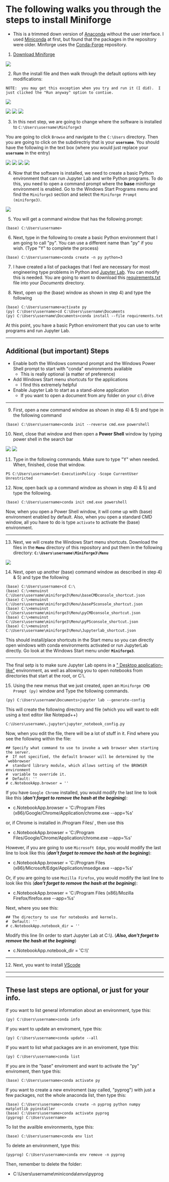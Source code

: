 # The following walks you through the steps to install Miniforge
 * This is a trimmed down version of [Anaconda](https://anaconda.org/) without the user interface.  I used [Miniconda](https://docs.conda.io/en/latest/miniconda.html) at first, but found that the packages in the repository were older.  Minforge uses the [Conda-Forge](https://conda-forge.org/) repository.

1) [Download Miniforge](https://github.com/conda-forge/miniforge)

![](/images/MiniforgeInstall_A.png)

2) Run the install file and then walk through the default options with key modifications:

`NOTE:  you may get this exception when you try and run it (I did).  I just clicked the "Run anyway" option to contiue.`

![](/images/MiniforgeInstall_B.png)

![](/images/MiniforgeInstall_C.png)
![](/images/MiniforgeInstall_D.png)
![](/images/MiniforgeInstall_E.png)

3) In this next step, we are going to change where the software is installed to  `C:\Users\username\Miniforge3`

  You are going to click `Browse` and navigate to the `C:\Users` directory.  Then you are going to click on the subdirectriy that is your __`username`__. You should have the following in the text box (where you would just replace your __`username`__ in the entry)

![](/images/MiniforgeInstall_F.png)
![](/images/MiniforgeInstall_G.png)
![](/images/MiniforgeInstall_H.png)
![](/images/MiniforgeInstall_I.png)

4) Now that the software is installed, we need to create a basic Python environment that can run Jupyter Lab and write Python programs.  To do this, you need to open a command prompt where the **base** miniforge environment is enabled.  Go to the Windows Start Programs menu and find the `Miniforge3` section and select the `Miniforge Prompt (miniforge3)`.

![](/images/MiniforgeInstall_J.png)

5) You will get a command window that has the following prompt:

```
(base) C:\Users\username>
```

6) Next, type in the following to create a basic Python environment that I am going to call "py".  You can use a different name than "py" if you wish.  (Type "Y" to complete the process)
```
(base) C:\Users\username>conda create -n py python=3
```

7) I have created a list of packages that I feel are necessary for most engineering type problems in Python and [Jupyter Lab](https://jupyter.org/).  You can modify this is needed.  You are going to want to download this [requirements.txt](requirements.txt) file into your *Documents* directory.

8) Next, open up the (base) window as shown in step 4) and type the following
```
(base) C:\Users\username>activate py
(py) C:\Users\username>cd C:\Users\username\Documents
(py) C:\Users\username\Documents>conda install --file requirements.txt
```
At this point, you have a basic Python enviroment that you can use to write programs and run Jupyter Lab.

---
## Additional (but important) Steps
* Enable both the Windows command prompt and the Windows Power Shell prompt to start with "conda" environments available
  * This is really optional (a matter of preference)
* Add Windows Start menu shortcuts for the applications
  * I find this extremely helpful
* Enable Jupyter Lab to start as a stand-alone application
  * If you want to open a document from any folder on your c:\ drive
---

9) First, open a new command window as shown in step 4) & 5) and type in the following command
```
(base) C:\Users\username>conda init --reverse cmd.exe powershell
```
10) Next, close that window and then open a __Power Shell__ window by typing power shell in the search bar

![](/images/CondaInit_A.png)
![](/images/CondaInit_B.png)

11) Type in the following commands.  Make sure to type "Y" when needed.  When, finished, close that window.
```
PS C:\Users\username>Set-ExecutionPolicy -Scope CurrentUser Unrestricted
```
12) Now, open back up a command window as shown in step 4) & 5) and type the following.
```
(base) C:\Users\username>conda init cmd.exe powershell
```
Now, when you open a Power Shell window, it will come up with (base) environment enabled by default.  Also, when you open a standard CMD window, all you have to do is type `activate` to activate the (base) environment.

---
13) Next, we will create the Windows Start menu shortcuts. Download the files in the __`Menu`__ directory of this repository and put them in the following directory:
__`C:\Users\username\Miniforge3\Menu`__

![](/images/MenuDirectroy.png)

14) Next, open up another (base) command window as described in step 4) & 5) and type the following
```
(base) C:\Users\username>cd C:\
(base) C:\>menuinst C:\Users\username\miniforge3\Menu\baseCMDconsole_shortcut.json
(base) C:\>menuinst C:\Users\username\miniforge3\Menu\basePSconsole_shortcut.json
(base) C:\>menuinst C:\Users\username\miniforge3\Menu\pyCMDconsole_shortcut.json
(base) C:\>menuinst C:\Users\username\miniforge3\Menu\pyPSconsole_shortcut.json
(base) C:\>menuinst C:\Users\username\miniforge3\Menu\Jupyterlab_shortcut.json
```
This should install/place shortcuts in the Start menu so you can directly open windows with conda environments activated or run JupyterLab directly.  Go look at the Windows Start menu under __`Miniforge3`__.

---

The final setp is to make sure Jupyter Lab opens in a [" Desktop application-like"](http://christopherroach.com/articles/jupyterlab-desktop-app/) environment, as well as allowing you to open notebooks from directories that start at the root, or C:\\.

15) Using the new menus that we just created, open an `Miniforge CMD Prompt (py)` window and Type the following commands.

```
(py) C:\Users\username\Documents>jupyter lab --generate-config
```

This will create the following directory and file (which you will want to edit using a text editor like Notepad++)

`C:\Users\username\.jupyter\jupyter_notebook_config.py`

Now, when you edit the file, there will be a lot of stuff in it. Find where you see the following within the file:
```
## Specify what command to use to invoke a web browser when starting the server.
#  If not specified, the default browser will be determined by the `webbrowser`
#  standard library module, which allows setting of the BROWSER environment
#  variable to override it.
#  Default: ''
# c.NotebookApp.browser = '' 
```
If you have `Google Chrome` installed, you would modify the last line to look like this (*__don't forget to remove the hash at the begining__*):
* c.NotebookApp.browser = 'C:/Program Files (x86)/Google/Chrome/Application/chrome.exe --app=%s'

or, if Chrome is installed in /Program Files/ , then use this
* c.NotebookApp.browser = 'C:/Program Files/Google/Chrome/Application/chrome.exe --app=%s'

However, if you are going to use `Microsoft Edge`, you would modify the last line to look like this (*__don't forget to remove the hash at the begining__*):
* c.NotebookApp.browser = 'C:/Program Files (x86)/Microsoft/Edge/Application/msedge.exe --app=%s'

Or, if you are going to use `Mozilla Firefox`, you would modify the last line to look like this (*__don't forget to remove the hash at the begining__*):
* c.NotebookApp.browser = 'C:/Program Files (x86)/Mozilla Firefox/firefox.exe --app=%s'


Next, where you see this:
```
## The directory to use for notebooks and kernels.
#  Default: ''
# c.NotebookApp.notebook_dir = ''
```
Modify this line (In order to start Jupyter Lab at C:\\). (*__Also, don't forget to remove the hash at the begining__*)
* c.NotebookApp.notebook_dir = 'C:\\\\'
---

12) Next, you want to install [VScode](VScode.md)

---
---

## These last steps are optional, or just for your info.

If you want to list general information about an environment, type this:
```
(py) C:\Users\username>conda info
```

If you want to update an enviroment, type this:
```
(py) C:\Users\username>conda update --all
```

If you want to list what packages are in an enviroment, type this:
```
(py) C:\Users\username>conda list
```

If you are in the "base" enviroment and want to activate the "py" enviroment, then type this: 
```
(base) C:\Users\username>conda activate py
```

If you want to create a new enviroment (say called, "pyprog") with just a few packages, not the whole anaconda list, then type this:
```
(base) C:\Users\username>conda create -n pyprog python numpy matplotlib pyinstaller
(base) C:\Users\username>conda activate pyprog
(pyprog) C:\Users\username>
```

To list the availble environments, type this:
```
(base) C:\Users\username>conda env list
```

To delete an environment, type this:
```
(pyprog) C:\Users\username>conda env remove -n pyprog
```
Then, remember to delete the folder:
* C:\Users\username\miniconda\envs\pyprog
